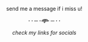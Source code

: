 <div align="center">
 

<picture>
 <source media="(prefers-color-scheme: dark)" srcset=(https://github.com/user-attachments/assets//bd39408ba2d67470380e6643db6b6fa7.jpg)>

 <source media="(prefers-color-scheme: light)" srcset=!(https://github.com/user-attachments/assets//bd39408ba2d67470380e6643db6b6fa7.jpg)>
</picture>

send me a message if i miss u!

***· · ─ ·𖥸· ─ · ·***

*check my links for socials*

</div>
